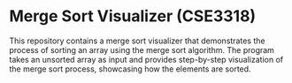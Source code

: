 # Merge Sort Visualizer (CSE3318)

This repository contains a merge sort visualizer that demonstrates the process of sorting an array using the merge sort algorithm. The program takes an unsorted array as input and provides step-by-step visualization of the merge sort process, showcasing how the elements are sorted.

